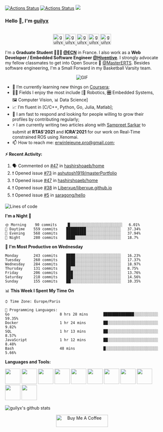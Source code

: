 [![Actions Status](https://github.com/guilyx/guilyx/workflows/wakatime-stats/badge.svg)](https://github.com/guilyx/guilyx/actions)
[![Actions Status](https://github.com/guilyx/guilyx/workflows/update-gh-activity/badge.svg)](https://github.com/guilyx/guilyx/actions)
![](https://visitor-badge.glitch.me/badge?page_id=guilyx.guilyx)

### Hello 👋, I'm [guilyx](https://guilyx.github.io) 

<p align="center">
<br/>
<a href="https://twitter.com/spida_rwin">
  <img alt="guilyx | Twitter" width="35px" src="https://image.flaticon.com/icons/svg/2111/2111703.svg" />
</a>
<a href="https://www.linkedin.com/in/erwinlejeune-lkn">
  <img alt="guilyx's LinkdeIN" width="35px" src="https://image.flaticon.com/icons/svg/2111/2111465.svg" />
</a>
<a href="https://www.facebook.com/erwin.lejeune">
  <img alt="guilyx's Facebook" width="35px" src="https://image.flaticon.com/icons/svg/2111/2111342.svg" />
</a>
<a href="https://www.instagram.com/spid_erwin">
  <img alt="guilyx's Instagram" width="35px" src="https://image.flaticon.com/icons/svg/2111/2111421.svg" />
</a>
<a href="https://open.spotify.com/user/11147618695?si=zZFn6uAGRLyoU02lsG50GA">
  <img alt="guilyx's Spotify" width="35px" src="https://image.flaticon.com/icons/svg/2111/2111627.svg" />
</a>
</p>

I'm a **Graduate Student 👨🏽‍💼 [@ECN](https://www.ec-nantes.fr)** in France. I also work as a **Web Developer / Embedded Software Engineer [@Hiventive](https://www.hiventive.com)**. I strongly advocate my fellow classmates to get into Open Source 📢 [@MasterERTS](https://github.com/MasterERTS). Besides software engineering, I'm a Small Forward in my Basketball Varsity team.

<p align="center">
<img align="center" alt="GIF" src="https://media1.tenor.com/images/1c6140897565e34a4e98f618e220dc0d/tenor.gif?itemid=9358372" />
</p>

- 📖 I’m currently learning new things on [Coursera](https://www.coursera.org);
- 🤹🏽 Fields I enjoy the most include [🤖 Robotics, 🎛 Embedded Systems, 🖼 Computer Vision, 📊 Data Science]
- 📈 I’m fluent in [C/C++, Python, Go, Julia, Matlab];
- 💬 I am fast to respond and looking for people willing to grow their profiles by contributing regularly;
- ⚡️ I am currently writing two articles along with [Sampreet Sarkar](https://github.com/sampreets3) to submit at **RTAS'2021** and **ICRA'2021** for our work on Real-Time constrained ROS using Xenomai.
- 📫 How to reach me: <erwinlejeune.pro@gmail.com>;

**:zap: Recent Activity:**

<!--START_SECTION:activity-->
1. 🗣 Commented on [#47](https://github.com//hashirshoaeb/home/issues/47) in [hashirshoaeb/home](https://github.com//hashirshoaeb/home)
2. ❗️ Opened issue [#73](https://github.com//ashutosh1919/masterPortfolio/issues/73) in [ashutosh1919/masterPortfolio](https://github.com//ashutosh1919/masterPortfolio)
3. ❗️ Opened issue [#47](https://github.com//hashirshoaeb/home/issues/47) in [hashirshoaeb/home](https://github.com//hashirshoaeb/home)
4. ❗️ Opened issue [#38](https://github.com//Liberxue/liberxue.github.io/issues/38) in [Liberxue/liberxue.github.io](https://github.com//Liberxue/liberxue.github.io)
5. ❗️ Opened issue [#5](https://github.com//saragong/hello/issues/5) in [saragong/hello](https://github.com//saragong/hello)
<!--END_SECTION:activity-->

<!--START_SECTION:waka-->
![Lines of code](https://img.shields.io/badge/From%20Hello%20World%20I%27ve%20Written-17.4%20million%20lines%20of%20code-blue)

**I'm a Night 🦉** 

```text
🌞 Morning    90 commits     █░░░░░░░░░░░░░░░░░░░░░░░░   6.01% 
🌆 Daytime    559 commits    █████████░░░░░░░░░░░░░░░░   37.34% 
🌃 Evening    568 commits    █████████░░░░░░░░░░░░░░░░   37.94% 
🌙 Night      280 commits    ████░░░░░░░░░░░░░░░░░░░░░   18.7%

```
📅 **I'm Most Productive on Wednesday** 

```text
Monday       243 commits    ████░░░░░░░░░░░░░░░░░░░░░   16.23% 
Tuesday      260 commits    ████░░░░░░░░░░░░░░░░░░░░░   17.37% 
Wednesday    284 commits    ████░░░░░░░░░░░░░░░░░░░░░   18.97% 
Thursday     131 commits    ██░░░░░░░░░░░░░░░░░░░░░░░   8.75% 
Friday       206 commits    ███░░░░░░░░░░░░░░░░░░░░░░   13.76% 
Saturday     218 commits    ███░░░░░░░░░░░░░░░░░░░░░░   14.56% 
Sunday       155 commits    ██░░░░░░░░░░░░░░░░░░░░░░░   10.35%

```


📊 **This Week I Spent My Time On** 

```text
⌚︎ Time Zone: Europe/Paris

💬 Programming Languages: 
Go                       8 hrs 28 mins       ██████████████░░░░░░░░░░░   59.35% 
Docker                   1 hr 24 mins        ██░░░░░░░░░░░░░░░░░░░░░░░   9.82% 
SQL                      1 hr 13 mins        ██░░░░░░░░░░░░░░░░░░░░░░░   8.57% 
JavaScript               1 hr 12 mins        ██░░░░░░░░░░░░░░░░░░░░░░░   8.48% 
Bash                     48 mins             █░░░░░░░░░░░░░░░░░░░░░░░░   5.66%

```


<!--END_SECTION:waka-->

**Languages and Tools:**  

<code><img height="50" src="https://image.flaticon.com/icons/svg/2861/2861557.svg"></code>
<code><img height="50" src="https://image.flaticon.com/icons/svg/3190/3190604.svg"></code>
<code><img height="50" src="https://image.flaticon.com/icons/svg/2942/2942156.svg"></code>
<code><img height="50" src="https://img.icons8.com/color/48/000000/golang.png"></code>
<code><img height="50" src="https://image.flaticon.com/icons/svg/1628/1628182.svg"></code>
<code><img height="50" src="https://image.flaticon.com/icons/png/512/2085/2085061.png"></code>
<code><img height="50" src="https://image.flaticon.com/icons/svg/2535/2535543.svg"></code>
<code><img height="50" src="https://cdn.icon-icons.com/icons2/1508/PNG/512/matlab_104289.png"></code>
<code><img height="50" src="https://image.flaticon.com/icons/svg/2721/2721297.svg"></code>
<code><img height="50" src="https://image.flaticon.com/icons/svg/752/752605.svg"></code>
<code><img height="50" src="https://image.flaticon.com/icons/svg/1680/1680899.svg"></code>



![guilyx's github stats](https://github-readme-stats.vercel.app/api?username=guilyx&show_icons=true&hide_border=true)

<p align="center">
<a href="https://www.buymeacoffee.com/dq01aOE" target="_blank"><img src="https://cdn.buymeacoffee.com/buttons/default-red.png" alt="Buy Me A Coffee" height="40" width="170" ></a>
</p>
